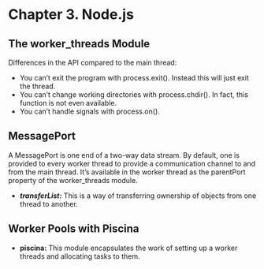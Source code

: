 # Chapter 3. Node.js

## The worker_threads Module

Differences in the API compared to the main thread:

- You can’t exit the program with process.exit(). Instead this will just exit the thread.
- You can’t change working directories with process.chdir(). In fact, this function is not even available.
- You can’t handle signals with process.on().

## MessagePort

A MessagePort is one end of a two-way data stream. By default, one is provided to every worker thread to provide a communication channel to and from the main thread. It’s available in the worker thread as the parentPort property of the worker_threads module.

- **_transferList:_** This is a way of transferring ownership of objects from one thread to another.

## Worker Pools with Piscina

- **piscina:** This module encapsulates the work of setting up a worker threads and allocating tasks to them.

